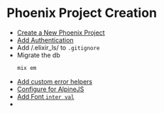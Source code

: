 # Phoenix Project Creation
- [Create a New Phoenix Project](new_phoenix_project)
- [Add Authentication](pheonix_auth)
- Add /.elixir_ls/ to `.gitignore`
- Migrate the db
	```bash
	mix em
	```
- [Add custom error helpers](error_helpers)
- [Configure for AlpineJS](alpine_js_setup.md)
- [Add Font `inter val`](add_font_interval.md)
- 